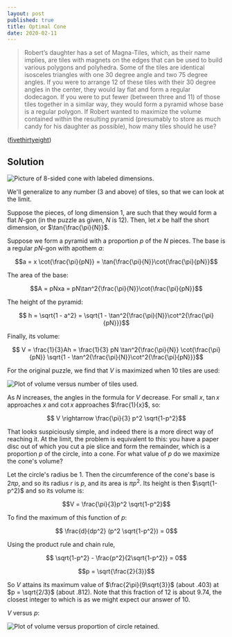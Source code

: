 ```yaml
---
layout: post
published: true
title: Optimal Cone
date: 2020-02-11
---
```


>Robert’s daughter has a set of Magna-Tiles, which, as their name implies, are tiles with magnets on the edges that can be used to build various polygons and polyhedra. Some of the tiles are identical isosceles triangles with one 30 degree angle and two 75 degree angles. If you were to arrange 12 of these tiles with their 30 degree angles in the center, they would lay flat and form a regular dodecagon. If you were to put fewer (between three and 11) of those tiles together in a similar way, they would form a pyramid whose base is a regular polygon. If Robert wanted to maximize the volume contained within the resulting pyramid (presumably to store as much candy for his daughter as possible), how many tiles should he use?

<!--more-->

([fivethirtyeight](https://fivethirtyeight.com/features/can-you-roll-the-perfect-bowl/))

## Solution

![Picture of 8-sided cone with labeled dimensions.](/img/SampleCone.png)

We'll generalize to any number ($3$ and above) of tiles, so that we can look at the limit.

Suppose the pieces, of long dimension $1$, are such that they would form a flat $N$-gon (in the puzzle as given, $N$ is $12$). Then, let $x$ be half the short dimension, or $\tan{\frac{\pi}{N}}$.

Suppose we form a pyramid with a proportion $p$ of the $N$ pieces. The base is a regular $pN$-gon with apothem $a$:

$$a = x \cot{\frac{\pi}{pN}} = \tan{\frac{\pi}{N}}\cot{\frac{\pi}{pN}}$$

The area of the base:

$$A = pNxa = pN\tan^2{\frac{\pi}{N}}\cot{\frac{\pi}{pN}}$$

The height of the pyramid:

$$ h = \sqrt{1 - a^2} = \sqrt{1 - \tan^2{\frac{\pi}{N}}\cot^2{\frac{\pi}{pN}}}$$

Finally, its volume:

$$ V = \frac{1}{3}Ah = \frac{1}{3} pN \tan^2{\frac{\pi}{N}} \cot{\frac{\pi}{pN}}
\sqrt{1 - \tan^2{\frac{\pi}{N}}\cot^2{\frac{\pi}{pN}}}$$

For the original puzzle, we find that $V$ is maximized when $10$ tiles are used:

![Plot of volume versus number of tiles used.](/img/TenCone.png)

As $N$ increases, the angles in the formula for $V$ decrease. For small $x$, $\tan{x}$ approaches $x$ and $\cot x$ approaches $\frac{1}{x}$, so:

$$ V \rightarrow \frac{\pi}{3} p^2 \sqrt{1-p^2}$$

That looks suspiciously simple, and indeed there is a more direct way of reaching it. At the limit, the problem is equivalent to this: you have a paper disc out of which you cut a pie slice and form the remainder, which is a proportion $p$ of the circle, into a cone. For what value of $p$ do we maximize the cone's volume?

Let the circle's radius be $1$. Then the circumference of the cone's base is $2\pi p$, and so its radius $r$ is  $p$, and its area is $\pi p^2$. Its height is then $\sqrt{1-p^2}$ and so its volume is:

$$V = \frac{\pi}{3}p^2 \sqrt{1-p^2}$$

To find the maximum of this function of $p$:

$$ \frac{d}{dp^2} (p^2 \sqrt{1-p^2}) = 0$$

Using the product rule and chain rule,

$$ \sqrt{1-p^2} - \frac{p^2}{2\sqrt{1-p^2}} = 0$$

$$p = \sqrt{\frac{2}{3}}$$

So $V$ attains its maximum value of $\frac{2\pi}{9\sqrt{3}}$ (about $.403$) at $p = \sqrt{2/3}$ (about $.812$). Note that this fraction of $12$ is about $9.74$, the closest integer to which is as we might expect our answer of $10$.

$V$ versus $p$:

![Plot of volume versus proportion of circle retained.](/img/ConeVolume.png)

<br>
